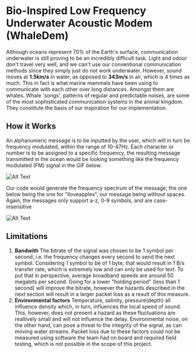 # Bio-Inspired Low Frequency Underwater Acoustic Modem (WhaleDem)
Although oceans represent 70% of the Earth's surface, communication underwater is still proving to be an incredibly difficult task. Light and odour don't travel very well, and we can't use our conventional communication methods since they simply just do not work underwater.
However, sound moves at **1.5km/s** in water, as opposed to **343m/s** in air, which is 4 times as much. This in fact is what marine mammals have been using to communicate with each other over long distances. Amongst them are whales. Whale 'songs', patterns of regular and predictable noises, are some of the most sophisticated communication systems in the animal kingdom. 
They constitute the basis of our inspiration for our implementation. 

## How it Works

An alphanumeric message is to be inputted by the user, which will in turn be frequency modulated, within the range of 10-47Hz. Each character or number is to be assigned to a specific frequency, the resulting message transmitted in the ocean would be looking something like the frequency modulated (FM) signal in the GIF below.

![Alt Text](https://upload.wikimedia.org/wikipedia/commons/a/a4/Amfm3-en-de.gif)

Our code would generate the frequency spectrum of the message, the one below being the one for "Iloveapples", our message being without spaces. Again, the messages only support a-z, 0-9 symbols, and are case-insensitive

![Alt Text](https://i.ibb.co/fDs40Zq/Figure-1.png)
## Limitations
1. **Bandwith** The bitrate of the signal was chosen to be 1 symbol per second, i.e. the frequency changes every second to send the next symbol. Considering 1 symbol to be of 1 byte, that would result in 1 B/s transfer rate, which is extremely low and can only be used for text. To put that in perspective, average broadband speeds are around 50 megabits per second. Going for a lower "holding period" (less than 1 second) will improve the bitrate, however the hazards described in the next section will result in a larger packet loss as a result of this measure.
2. **Environmental factors** Temperature, salinity, pressure(depth) all influence density which, in turn, influences the local speed of sound. This, however, does not present a hazard as these fluctuations are realtively small and will not influence the delay. Environmental noise, on the other hand, can pose a threat to the integrity of the signal, as can moving water streams. Packet loss due to these factors could not be measured using software the team had on board and required field testing, which is not possible in the scope of this project.
